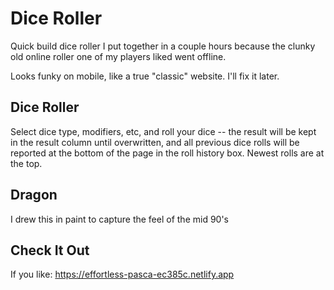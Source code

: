 # Dice Roller

Quick build dice roller I put together in a couple hours because the clunky old online roller one of my players liked went offline. 

Looks funky on mobile, like a true "classic" website. I'll fix it later.

## Dice Roller

Select dice type, modifiers, etc, and roll your dice -- the result will be kept in the result column until overwritten, and all previous dice rolls will be reported at the bottom of the page in the roll history box. Newest rolls are at the top.

## Dragon
I drew this in paint to capture the feel of the mid 90's

## Check It Out
If you like: https://effortless-pasca-ec385c.netlify.app